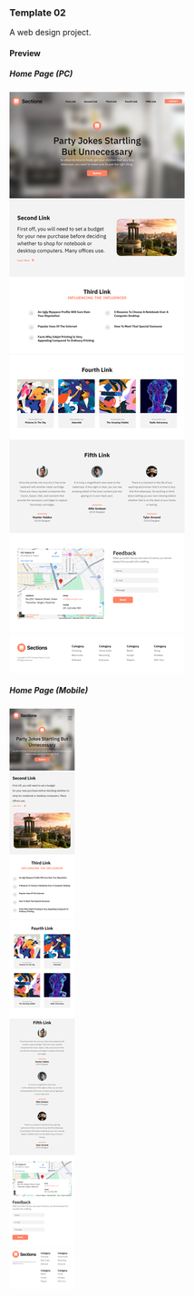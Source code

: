 <h3>Template 02</h3>
<p>A web design project. </p>


<h4>Preview</h4>
<h5>Home Page (PC)</h5>
<img src="preview/pc_preview.png" alt="preview">
<h5>Home Page (Mobile)</h5>
<img src="preview/mobile_preview.png" alt="preview">
